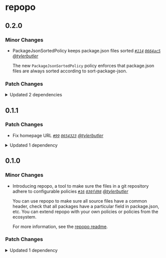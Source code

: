 # repopo

## 0.2.0

### Minor Changes

- PackageJsonSortedPolicy keeps package.json files sorted _[`#114`](https://github.com/tylerbutler/tools-monorepo/pull/114) [`0664ac5`](https://github.com/tylerbutler/tools-monorepo/commit/0664ac5731c5dd23bc1c21070fe880335f46489b) [@tylerbutler](https://github.com/tylerbutler)_

  The new `PackageJsonSortedPolicy` policy enforces that package.json files are always sorted according to sort-package-json.

### Patch Changes

<details><summary>Updated 2 dependencies</summary>

<small>

[`cbdec3f`](https://github.com/tylerbutler/tools-monorepo/commit/cbdec3f7b3daa4ec642b44a5de046fff8420f15a) [`d55c982`](https://github.com/tylerbutler/tools-monorepo/commit/d55c982f960b56a79f0e0d35dd9102a25882032f) [`ddcbd48`](https://github.com/tylerbutler/tools-monorepo/commit/ddcbd48a161d8be666ff537316fa018d8c0b7ad8)

</small>

- `@tylerbu/cli-api@0.4.0`
- `sort-tsconfig@0.1.0`

</details>

## 0.1.1

### Patch Changes

- Fix homepage URL _[`#99`](https://github.com/tylerbutler/tools-monorepo/pull/99) [`0654323`](https://github.com/tylerbutler/tools-monorepo/commit/06543231947fa5267863e5467d5837a51cf3d44b) [@tylerbutler](https://github.com/tylerbutler)_

<details><summary>Updated 1 dependency</summary>

<small>

[`0654323`](https://github.com/tylerbutler/tools-monorepo/commit/06543231947fa5267863e5467d5837a51cf3d44b)

</small>

- `@tylerbu/cli-api@0.3.1`

</details>

## 0.1.0

### Minor Changes

- Introducing repopo, a tool to make sure the files in a git repository adhere to configurable policies _[`#16`](https://github.com/tylerbutler/tools-monorepo/pull/16) [`030fd98`](https://github.com/tylerbutler/tools-monorepo/commit/030fd980ee45471074a8f41aab46d1a5b025b2f6) [@tylerbutler](https://github.com/tylerbutler)_

  You can use repopo to make sure all source files have a common header, check that all packages have a particular field
  in package.json, etc. You can extend repopo with your own policies or policies from the ecosystem.

  For more information, see the [repopo readme](https://github.com/tylerbutler/tools-monorepo/blob/main/packages/repopo/README.md).

### Patch Changes

<details><summary>Updated 1 dependency</summary>

<small>

[`f54b0e7`](https://github.com/tylerbutler/tools-monorepo/commit/f54b0e71dd1d54c5e3730b7a1f1ab1a53b9b7943)

</small>

- `@tylerbu/cli-api@0.3.0`

</details>
